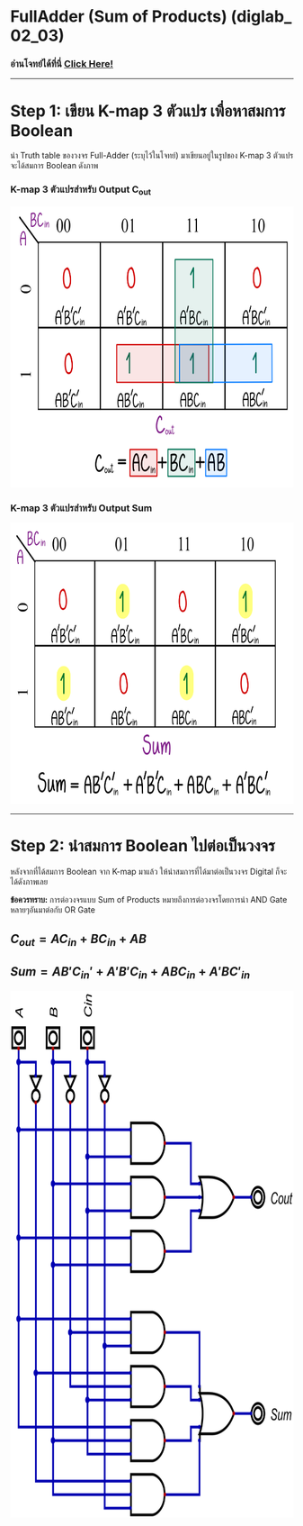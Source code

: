 # FullAdder (Sum of Products) (diglab_​02_​03)
### อ่านโจทย์ได้ที่นี่ [Click Here!](https://drive.google.com/file/d/1W0zyqn9E_a2-WQ19l-L3xpcZyvcE8bzV/view?usp=drive_link)
---

# Step 1: เขียน K-map 3 ตัวแปร เพื่อหาสมการ Boolean

นำ Truth table ของวงจร Full-Adder (ระบุไว้ในโจทย์) มาเขียนอยู่ในรูปของ K-map 3 ตัวแปร จะได้สมการ Boolean ดังภาพ

### K-map 3 ตัวแปรสำหรับ Output **C<sub>out</sub>**

<img src="https://raw.githubusercontent.com/reisenx/2110263-DIG-LOGIC-LAB-I/main/Lab%2002/diglab_%E2%80%8B02_%E2%80%8B03/diglab_02_03_pics/diglab_02_03_Kmap_01.png" width="695" height="500">

### K-map 3 ตัวแปรสำหรับ Output **Sum**
<img src="https://raw.githubusercontent.com/reisenx/2110263-DIG-LOGIC-LAB-I/main/Lab%2002/diglab_%E2%80%8B02_%E2%80%8B03/diglab_02_03_pics/diglab_02_03_Kmap_02.png" width="695" height="500">

---

# Step 2: นำสมการ Boolean ไปต่อเป็นวงจร

หลังจากที่ได้สมการ Boolean จาก K-map มาแล้ว ให้นำสมการที่ได้มาต่อเป็นวงจร Digital ก็จะได้ดังภาพเลย

**ข้อควรทราบ:** การต่อวงจรแบบ Sum of Products หมายถึงการต่อวงจรโดยการนำ AND Gate หลายๆอันมาต่อกับ OR Gate

## $C_{out} = AC_{in} + BC_{in} + AB$
## $Sum = AB'C_{in} ' + A'B'C_{in} + ABC_{in} + A'BC'_{in}$

<img src="https://raw.githubusercontent.com/reisenx/2110263-DIG-LOGIC-LAB-I/main/Lab%2002/diglab_%E2%80%8B02_%E2%80%8B03/diglab_02_03.png" width="790" height="935">
